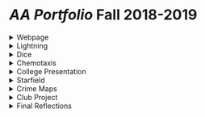 # *AA Portfolio* Fall 2018-2019

<details>
 <summary>Webpage</summary>
 <p>
  
  <a href="https://bharatha21.github.io/WebPageAashish/WebTest/Vacations.html">Vacations<br></a>
   
 
 <p>
 When I look back on my WebPage, it is really cool to see how I was able to display my photos from
 the vacations I have been on, on to a web page. This was a big step for my understanding on how much I can 
        do with java and html. It also made me realize how much I am capable of doing much more.
</p>
</p>
</details>    
 
  
  
 <details>
 <summary>Lightning</summary>
 <p>
  
  <a href="https://bharatha21.github.io/lightning2/">Rattatouile<br></a>
 
 <p>
Looking back on my Lightnig project, I remember how difficult it was to actually get the Lightning to appear
        on the screen. It was during this project that I became really comfortable asking for help when I was on the
        struggle bus. The project itself turned out good, although I might have to recheck my color schemes.
</p>
</p>
</details>     
     
     
     
     
 <details>
 <summary>Dice</summary>
 <p>
  
  <a href="https://bharatha21.github.io/dice3/">(D)Ice on My Wrist<br></a>
 
 <p>
Dice was one of my favorite projects we did all Tri, not only did I have fun while doing it but I figured it 
        out early and was able to tinker and make it better.
</p>
 </p> 
</details>


 <details>
 <summary>Chemotaxis</summary>
 <p>
  <a href="https://bharatha21.github.io/chemotaxis4/">Mint Oreos<nr></a>
 <p>
   <a href="https://bharatha21.github.io/PracticeChemo/">Modern Art<br></a>
 </p>
 <p>
 Chemotaxis was rough. It was really funny how I got my project, at first I created a bunch of circle objects
 and played around with the randomizer(which crated Modern Art) and then I just messed around with it more to get my final result. I can   still make it better, but I like where I ended.  
</p>
 </p>
</details> 


 
<details>
 <summary>College Presentation</summary>
 <p>
  
  <a href="https://docs.google.com/presentation/d/1dwFqulrfwr6D_06PPsU23uqHluj66n033EemwrsieE0/edit?usp=sharing">Purdue Pete<br></a>
 <p>
 I really liked the college presentation project. It was cool to do research on colleges and learn more specifclly the comp sci department. It was also a really different expirence actually calling a proffessor, it's something I have never done before, but I am glad I did it.
</p>
 </p>
 </details>
 
 
 <details>
  <summary>Starfield</summary>
 <p> 
  <a href="https://bharatha21.github.io/starfield5/">Starfield<br></a>
 <p>
 Starfield was really fun, although it was difficult and confusing, I still had a good time doing it. I ended up doing an American themed project. The most difficult part was getting the ineritance and interface to work.  
</p>
    
 </p>
</details>


 <details>
  <summary>Crime Maps</summary>
 <p> 
  <a href="https://github.com/bharathA21/crimeProject">CrimeProject<br></a>
 <p>
 We did this project using maps. The project displayed the average crimes charged for the past five years for juveniles and adults. I would say the hardest part of this project was importing the svg file for the dakota county map. We used an scg so that we could the individual cities in the county itself. It was really cool to see the fluctuations in crime levels between different cities. 
</p>
    
 </p>
</details>

 
 <details>
  <summary>Club Project</summary>
 <p> 
  <a href="https://github.com/Albertsofc/clubTree">Club Project<br></a>
 <p>
 In this project my partner and I used trees to complete the task. The basic idea of the project was a questionare that would help the user find out what club they best fit in at RHS. Oliva, my partner, created the whole tree and the different leaf nodes. I created the whole interface and intergrated it with the tree.   
</p>
    
 </p>
</details>


 <details>
 <summary> Final Reflections </summary>
 <p>
 1. My total reflection of the trimester is I had a really good time. My favorite part of this tri was how Dr.R gave us the freedom to do what we wanted with our code. I really l;iked it because it gave us an opportunity to make our code our own. In Starfield, I copied code from a processing database and I realised how it works in my code, but it taught me nothing. I learned that even though I may find myself on the struggle bus more times than not, it is the only way I will get better. With that aside, here is my toughest code from the tri. 
 </p>
 <p>
```Java
 for(int i =10;i<=560;i+=55){
    for (int j = 10;j<=560;j+=55){
    die = new Die(i,j);
     int dice=(int)(Math.random()*6)+1;
     count += dice;
  die.show(dice); 
 </p>
 <p>
 2. This isn't the toughest code that I can do, but this specific code was tough for me at the beginning of the Tri. This is because I was still getting back into the groove of coding, and refreshing my mind on for loops and the random method. It took me a while to get a handle of dice but using the internet, peers, and Dr. R really helped me get through the struggle. 
 </p.


</details>

<details>
  <summary>Final Year Reflections</summary>
 <p> 
 <p>
 As the year comes to a close, I wanted to reflect on my total expirence in comp sci. I think my overall problem solving skills became better as I came into contact with problems and labs that I have never came across before. I also really enjoyed this year because of how much freedom we were given.
</p>
    
 </p>
</details>

  
